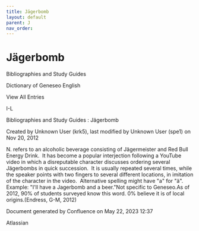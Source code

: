 ```yaml
---
title: Jägerbomb
layout: default
parent: J
nav_order:
---
```


# Jägerbomb

Bibliographies and Study Guides

Dictionary of Geneseo English

View All Entries

I-L

Bibliographies and Study Guides : Jägerbomb

Created by  Unknown User (krk5), last modified by  Unknown User (spe1) on Nov 20, 2012

N. refers to an alcoholic beverage consisting of Jägermeister and Red Bull Energy Drink.  It has become a popular interjection following a YouTube video in which a disreputable character discusses ordering several Jägerbombs in quick succession.  It is usually repeated several times, while the speaker points with two fingers to several different locations, in imitation of the character in the video.  Alternative spelling might have &quot;a&quot; for &quot;ä&quot;. Example: &quot;I'll have a Jagerbomb and a beer.&quot;Not specific to Geneseo.As of 2012, 90% of students surveyed know this word. 0% believe it is of local origins.(Endress, G-M, 2012)

Document generated by Confluence on May 22, 2023 12:37

Atlassian
